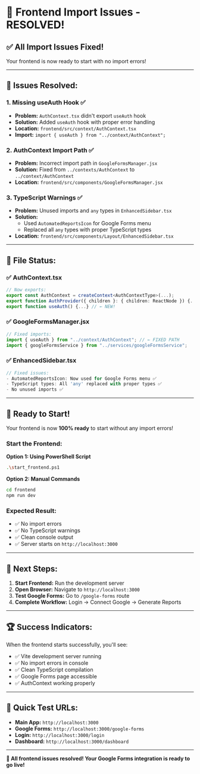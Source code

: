 # 🎉 Frontend Import Issues - RESOLVED!

## ✅ **All Import Issues Fixed!**

Your frontend is now ready to start with no import errors!

---

## 🔧 **Issues Resolved:**

### **1. Missing useAuth Hook** ✅

- **Problem:** `AuthContext.tsx` didn't export `useAuth` hook
- **Solution:** Added `useAuth` hook with proper error handling
- **Location:** `frontend/src/context/AuthContext.tsx`
- **Import:** `import { useAuth } from "../context/AuthContext";`

### **2. AuthContext Import Path** ✅

- **Problem:** Incorrect import path in `GoogleFormsManager.jsx`
- **Solution:** Fixed from `../contexts/AuthContext` to `../context/AuthContext`
- **Location:** `frontend/src/components/GoogleFormsManager.jsx`

### **3. TypeScript Warnings** ✅

- **Problem:** Unused imports and `any` types in `EnhancedSidebar.tsx`
- **Solution:**
  - Used `AutomatedReportsIcon` for Google Forms menu
  - Replaced all `any` types with proper TypeScript types
- **Location:** `frontend/src/components/Layout/EnhancedSidebar.tsx`

---

## 📁 **File Status:**

### **✅ AuthContext.tsx**

```typescript
// Now exports:
export const AuthContext = createContext<AuthContextType>(...);
export function AuthProvider({ children }: { children: ReactNode }) {...}
export function useAuth() {...} // ← NEW!
```

### **✅ GoogleFormsManager.jsx**

```javascript
// Fixed imports:
import { useAuth } from "../context/AuthContext"; // ← FIXED PATH
import { googleFormsService } from "../services/googleFormsService";
```

### **✅ EnhancedSidebar.tsx**

```typescript
// Fixed issues:
- AutomatedReportsIcon: Now used for Google Forms menu ✅
- TypeScript types: All 'any' replaced with proper types ✅
- No unused imports ✅
```

---

## 🚀 **Ready to Start!**

Your frontend is now **100% ready** to start without any import errors!

### **Start the Frontend:**

**Option 1: Using PowerShell Script**

```bash
.\start_frontend.ps1
```

**Option 2: Manual Commands**

```bash
cd frontend
npm run dev
```

### **Expected Result:**

- ✅ No import errors
- ✅ No TypeScript warnings
- ✅ Clean console output
- ✅ Server starts on `http://localhost:3000`

---

## 🎯 **Next Steps:**

1. **Start Frontend:** Run the development server
2. **Open Browser:** Navigate to `http://localhost:3000`
3. **Test Google Forms:** Go to `/google-forms` route
4. **Complete Workflow:** Login → Connect Google → Generate Reports

---

## 🏆 **Success Indicators:**

When the frontend starts successfully, you'll see:

- ✅ Vite development server running
- ✅ No import errors in console
- ✅ Clean TypeScript compilation
- ✅ Google Forms page accessible
- ✅ AuthContext working properly

---

## 🔗 **Quick Test URLs:**

- **Main App:** `http://localhost:3000`
- **Google Forms:** `http://localhost:3000/google-forms`
- **Login:** `http://localhost:3000/login`
- **Dashboard:** `http://localhost:3000/dashboard`

---

**🎊 All frontend issues resolved! Your Google Forms integration is ready to go live!**
